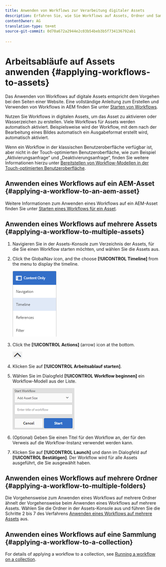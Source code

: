 ```yaml
---
title: Anwenden von Workflows zur Verarbeitung digitaler Assets
description: Erfahren Sie, wie Sie Workflows auf Assets, Ordner und Sammlungen in AEM Assets anwenden, um Ihre digitalen Assets zu verarbeiten.
contentOwner: AG
translation-type: tm+mt
source-git-commit: 0d70a672a2944e2c03b54beb3b5f734136792ab1

---
```



# Arbeitsabläufe auf Assets anwenden {#applying-workflows-to-assets}

Das Anwenden von Workflows auf digitale Assets entspricht dem Vorgehen bei den Seiten einer Website. Eine vollständige Anleitung zum Erstellen und Verwenden von Workflows in AEM finden Sie unter [Starten von Workflows](../sites-authoring/workflows-participating.md).

Nutzen Sie Workflows in digitalen Assets, um das Asset zu aktivieren oder Wasserzeichen zu erstellen. Viele Workflows für Assets werden automatisch aktiviert. Beispielsweise wird der Workflow, mit dem nach der Bearbeitung eines Bildes automatisch ein Ausgabeformat erstellt wird, automatisch aktiviert.

Wenn ein Workflow in der klassischen Benutzeroberfläche verfügbar ist, aber nicht in der Touch-optimierten Benutzeroberfläche, wie zum Beispiel „Aktivierungsanfrage“ und „Deaktivierungsanfrage“, finden Sie weitere Informationen hierzu unter [Bereitstellen von Workflow-Modellen in der Touch-optimierten Benutzeroberfläche](../sites-developing/workflows-models.md#make-workflow-models-available-in-touchui).

## Anwenden eines Workflows auf ein AEM-Asset {#applying-a-workflow-to-an-aem-asset}

Weitere Informationen zum Anwenden eines Workflows auf ein AEM-Asset finden Sie unter [Starten eines Workflows für ein Asset](managing-assets-touch-ui.md#starting-a-workflow-on-an-asset).

## Anwenden eines Workflows auf mehrere Assets {#applying-a-workflow-to-multiple-assets}

1. Navigieren Sie in der Assets-Konsole zum Verzeichnis der Assets, für die Sie einen Workflow starten möchten, und wählen Sie die Assets aus.
1. Click the GlobalNav icon, and the choose **[!UICONTROL Timeline]** from the menu to display the timeline.

   ![chlimage_1-136](assets/chlimage_1-136.png)

1. Click the **[!UICONTROL Actions]** (arrow) icon at the bottom.

   ![chlimage_1-137](assets/chlimage_1-137.png)

1. Klicken Sie auf **[!UICONTROL Arbeitsablauf starten]**.
1. Wählen Sie im Dialogfeld **[!UICONTROL Workflow beginnen]** ein Workflow-Modell aus der Liste.

   ![chlimage_1-138](assets/chlimage_1-138.png)

1. (Optional) Geben Sie einen Titel für den Workflow an, der für den Verweis auf die Workflow-Instanz verwendet werden kann.
1. Klicken Sie auf **[!UICONTROL Launch]** und dann im Dialogfeld auf **[!UICONTROL Bestätigen]**. Der Workflow wird für alle Assets ausgeführt, die Sie ausgewählt haben.

## Anwenden eines Workflows auf mehrere Ordner {#applying-a-workflow-to-multiple-folders}

Die Vorgehensweise zum Anwenden eines Workflows auf mehrere Ordner ähnelt der Vorgehensweise beim Anwenden eines Workflows auf mehrere Assets. Wählen Sie die Ordner in der Assets-Konsole aus und führen Sie die Schritte 2 bis 7 des Verfahrens [Anwenden eines Workflows auf mehrere Assets](assets-workflow.md#applying-a-workflow-to-multiple-assets) aus.

## Anwenden eines Workflows auf eine Sammlung {#applying-a-workflow-to-a-collection}

For details of applying a workflow to a collection, see [Running a workflow on a collection](managing-collections-touch-ui.md#running-a-workflow-on-a-collection).
